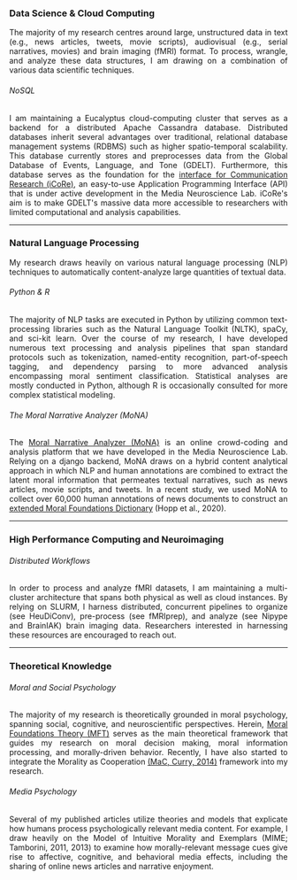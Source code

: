 <div style="text-align: justify" markdown="1">

### Data Science & Cloud Computing

The majority of my research centres around large, unstructured data in text (e.g., news articles, tweets, movie scripts), audiovisual (e.g., serial narratives, movies) and brain imaging (fMRI) format. To process, wrangle, and analyze these data structures, I am drawing on a combination of various data scientific techniques.

###### NoSQL

I am maintaining a Eucalyptus cloud-computing cluster that serves as a backend for a distributed Apache Cassandra database. Distributed databases inherit several advantages over traditional, relational database management systems (RDBMS) such as higher spatio-temporal scalability. This database currently stores and preprocesses data from the Global Database of Events, Language, and Tone (GDELT). Furthermore, this database serves as the foundation for the [interface for Communication Research (iCoRe)](http://icore.mnl.ucsb.edu:5000/icore/), an easy-to-use Application Programming Interface (API) that is under active development in the Media Neuroscience Lab. iCoRe's aim is to make GDELT's massive data more accessible to researchers with limited computational and analysis capabilities.

---

### Natural Language Processing

My research draws heavily on various natural language processing (NLP) techniques to automatically content-analyze large quantities of textual data.

###### Python & R

The majority of NLP tasks are executed in Python by utilizing common text-processing libraries such as the Natural Language Toolkit (NLTK), spaCy, and sci-kit learn. Over the course of my research, I have developed numerous text processing and analysis pipelines that span standard protocols such as tokenization, named-entity recognition, part-of-speech tagging, and dependency parsing to more advanced analysis encompassing moral sentiment classification. Statistical analyses are mostly conducted in Python, although R is occasionally consulted for more complex statistical modeling.  

###### The Moral Narrative Analyzer (MoNA)

The [Moral Narrative Analyzer (MoNA)](https://mnl.ucsb.edu/mona/) is an online crowd-coding and analysis platform that we have developed in the Media Neuroscience Lab. Relying on a django backend, MoNA draws on a hybrid content analytical approach in which NLP and human annotations are combined to extract the latent moral information that permeates textual narratives, such as news articles, movie scripts, and tweets. In a recent study, we used MoNA to collect over 60,000 human annotations of news documents to construct an [extended Moral Foundations Dictionary](https://psyarxiv.com/924gq/download?format=pdf) (Hopp et al., 2020).

---

### High Performance Computing and Neuroimaging

###### Distributed Workflows

In order to process and analyze fMRI datasets, I am maintaining a multi-cluster architecture that spans both physical as well as cloud instances. By relying on SLURM, I harness distributed, concurrent pipelines to organize (see HeuDiConv), pre-process (see fMRIprep), and analyze (see Nipype and BrainIAK) brain imaging data. Researchers interested in harnessing these resources are encouraged to reach out.

---

### Theoretical Knowledge

###### Moral and Social Psychology

The majority of my research is theoretically grounded in moral psychology, spanning social, cognitive, and neuroscientific perspectives. Herein, [Moral Foundations Theory (MFT)](https://moralfoundations.org/) serves as the main theoretical framework that guides my research on moral decision making, moral information processing, and morally-driven behavior. Recently, I have also started to integrate the Morality as Cooperation [(MaC, Curry, 2014)](https://link.springer.com/chapter/10.1007/978-3-319-19671-8_2) framework into my research. 

###### Media Psychology

Several of my published articles utilize theories and models that explicate how humans process psychologically relevant media content. For example, I draw heavily on the Model of Intuitive Morality and Exemplars (MIME; Tamborini, 2011, 2013) to examine how morally-relevant message cues give rise to affective, cognitive, and behavioral media effects, including the sharing of online news articles and narrative enjoyment. 

</div>